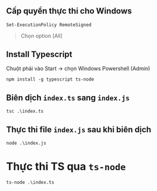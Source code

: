 #

## Cấp quyền thực thi cho Windows
```shell
Set-ExecutionPolicy RemoteSigned
```

> Chọn option [All]

## Install Typescript

Chuột phải vào Start -> chọn Windows Powershell (Admin)
```shell
npm install -g typescript ts-node
```

## Biên dịch `index.ts` sang `index.js`
```shell
tsc .\index.ts
```

## Thực thi file `index.js` sau khi biên dịch
```shell
node .\index.js
```

# Thực thi TS qua `ts-node`
```shell
ts-node .\index.ts
```
